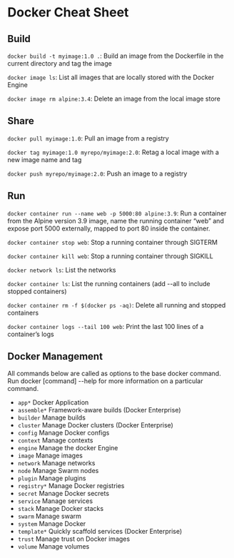 # Docker Cheat Sheet

## Build
`docker build -t myimage:1.0 .`: Build an image from the Dockerfile in the 
current directory and tag the image

`docker image ls`: List all images that are locally stored with 
the Docker Engine

`docker image rm alpine:3.4`: Delete an image from the local image store


## Share
`docker pull myimage:1.0`: Pull an image from a registry 

`docker tag myimage:1.0 myrepo/myimage:2.0`: Retag a local image with a new image name and tag

`docker push myrepo/myimage:2.0`: Push an image to a registry 


## Run
`docker container run --name web -p 5000:80 alpine:3.9`: Run a container from the Alpine version 3.9 image, name the running container “web” and expose port 5000 externally, mapped to port 80 inside the container. 

`docker container stop web`: Stop a running container through SIGTERM 

`docker container kill web`: Stop a running container through SIGKILL 

`docker network ls`: List the networks 

`docker container ls`: List the running containers (add --all to include stopped containers) 

`docker container rm -f $(docker ps -aq)`: Delete all running and stopped containers 

`docker container logs --tail 100 web`: Print the last 100 lines of a container’s logs 

## Docker Management
All commands below are called as options to the base 
docker command. Run docker [command] --help
for more information on a particular command. 

- `app*` Docker Application
- `assemble*` Framework-aware builds (Docker Enterprise)
- `builder` Manage builds 
- `cluster` Manage Docker clusters (Docker Enterprise)
- `config` Manage Docker configs
- `context` Manage contexts 
- `engine` Manage the docker Engine
- `image` Manage images
- `network` Manage networks
- `node` Manage Swarm nodes
- `plugin` Manage plugins
- `registry*` Manage Docker registries
- `secret` Manage Docker secrets
- `service` Manage services 
- `stack` Manage Docker stacks
- `swarm` Manage swarm
- `system` Manage Docker
- `template*` Quickly scaffold services (Docker Enterprise) 
- `trust` Manage trust on Docker images
- `volume` Manage volumes